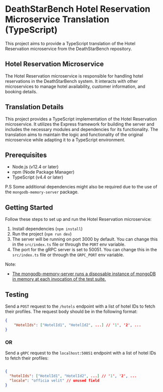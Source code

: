 # DeathStarBench Hotel Reservation Microservice Translation (TypeScript)

This project aims to provide a TypeScript translation of the Hotel Reservation microservice from the DeathStarBench repository.

## Hotel Reservation Microservice

The Hotel Reservation microservice is responsible for handling hotel reservations in the DeathStarBench system. It interacts with other microservices to manage hotel availability, customer information, and booking details.

## Translation Details

This project provides a TypeScript implementation of the Hotel Reservation microservice. It utilizes the Express framework for building the server and includes the necessary modules and dependencies for its functionality. The translation aims to maintain the logic and functionality of the original microservice while adapting it to a TypeScript environment.

## Prerequisites

- Node.js (v12.4 or later)
- npm (Node Package Manager)
- TypeScript (v4.4 or later)

P.S Some additional dependencies might also be required due to the use of the `mongodb-memory-server` package.

## Getting Started

Follow these steps to set up and run the Hotel Reservation microservice:

1. Install dependencies (`npm install`)
2. Run the project (`npm run dev`)
3. The server will be running on port 3000 by default. You can change this in the `src/index.ts` file or through the `PORT` env variable.
4. The port for the gRPC server is set to 50051. You can change this in the `src/index.ts` file or through the `GRPC_PORT` env variable.

Note:

- [The mongodb-memory-server runs a disposable instance of mongoDB in memory at each invocation of the test suite.](https://www.npmjs.com/package/mongodb-memory-server)

## Testing

Send a `POST` request to the `/hotels` endpoint with a list of hotel IDs to fetch their profiles. The request body should be in the following format:

```json
{
    "HotelIds": ["HotelId1", "HotelId2", ...] // '1', '2', ...
}
```
### OR
Send a `gRPC` request to the `localhost:50051` endpoint with a list of hotel IDs to fetch their profiles:

```json

{
  "hotelIds": ["HotelId1", "HotelId2", ...] // '1', '2', ...
  "locale": "officia velit" // unused field
}
```
